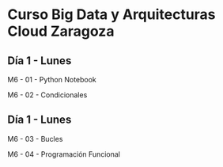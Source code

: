 # Curso Big Data y Arquitecturas Cloud Zaragoza

## Día 1 - Lunes

M6 - 01 - Python Notebook

M6 - 02 - Condicionales

## Día 1 - Lunes

M6 - 03 - Bucles

M6 - 04 - Programación Funcional
